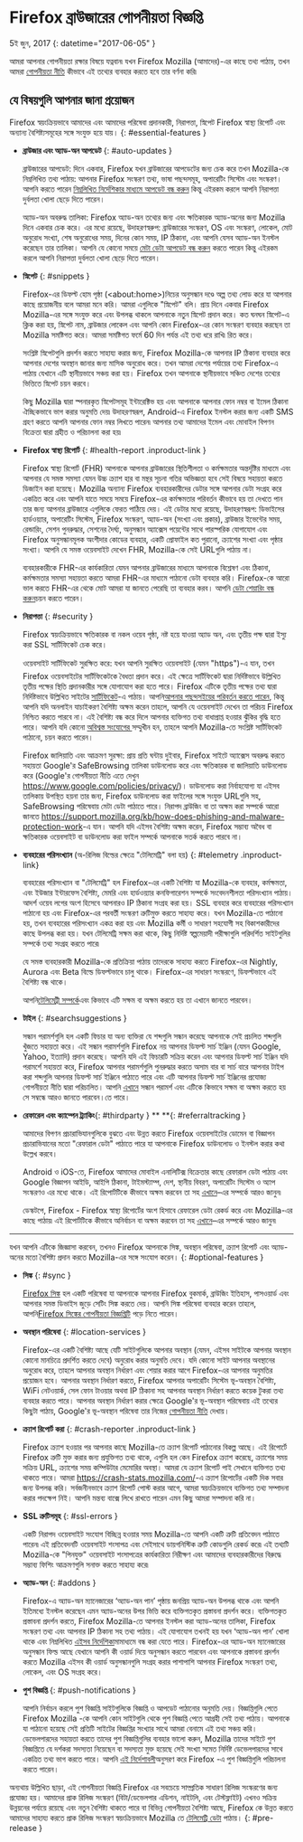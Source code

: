 # Firefox ব্রাউজারের গোপনীয়তা বিজ্ঞপ্তি

5ই জুন, 2017
{: datetime="2017-06-05" }

আমরা আপনার গোপনীয়তা রক্ষার বিষয়ে যত্নবান৷ যখন Firefox Mozilla (আমাদের)-এর কাছে তথ্য পাঠায়, তখন আমরা [গোপনীয়তা নীতি](https://www.mozilla.org/privacy/) কীভাবে এই তথ্যের ব্যবহার করতে হবে তার বর্ণনা করি৷

## যে বিষয়গুলি আপনার জানা প্রয়োজন

Firefox স্বয়ংক্রিয়ভাবে আমাদের এবং আমাদের পরিষেবা প্রদানকারী, নিরাপত্তা, স্নিপেট Firefox স্বাস্থ্য রিপোর্ট এবং অন্যান্য বৈশিষ্ট্যসমূহের সঙ্গে সংযুক্ত হয়ে যায়।
{: #essential-features }

* **ব্রাউজার এবং অ্যাড-অন আপডেট**
{: #auto-updates }

	ব্রাউজারের আপডেট: দিনে একবার, Firefox যখন ব্রাউজারের আপডেটের জন্য চেক করে তখন Mozilla-কে নিম্নলিখিত তথ্য পাঠায়: আপনার Firefox সংস্করণ তথ্য, ভাষা পছন্দসমূহ, অপারেটিং সিস্টেম এবং সংস্করণ। আপনি করতে পারেন [নিম্নলিখিত নির্দেশিকার মাধ্যমে আপডেট বন্ধ করুন](https://support.mozilla.org/kb/how-stop-firefox-automatically-making-connections#w_auto-update-checking) কিন্তু এইরকম করলে আপনি নিরাপত্তা দুর্বলতা খোলা ছেড়ে দিতে পারেন।

	অ্যাড-অন অবরুদ্ধ তালিকা: Firefox অ্যাড-অন তথ্যের জন্য এবং ক্ষতিকারক অ্যাড-অনের জন্য Mozilla দিনে একবার চেক করে। এর মধ্যে রয়েছে, উদাহরণস্বরুপ: ব্রাউজারের সংস্করণ, OS এবং সংস্করণ, লোকেল, মোট অনুরোধ সংখ্যা, শেষ অনুরোধের সময়, দিনের কোন সময়, IP ঠিকানা, এবং আপনি যেসব অ্যাড-অন ইনস্টল করেছেন তার তালিকা। আপনি যে কোনো সময়ে [মেটা ডেটা আপডেট বন্ধ করুন](https://blog.mozilla.org/addons/how-to-opt-out-of-add-on-metadata-updates/) করতে পারেন কিন্তু এইরকম করলে আপনি নিরাপত্তা দুর্বলতা খোলা ছেড়ে দিতে পারেন।

* **স্নিপেট**
{: #snippets }

	Firefox-এর ডিফল্ট হোম পৃষ্ঠা (&lt;about:home&gt;)নিচের অনুসন্ধান দণ্ডে অল্প তথ্য লোড করে যা আপনার কাছে প্রয়োজনীয় বলে আমরা মনে করি। আমরা এগুলিকে "স্নিপেট" বলি। প্রায় দিনে একবার Firefox Mozilla-এর সঙ্গে সংযুক্ত করে এবং উপলব্ধ থাকলে আপনাকে নতুন স্নিপেট প্রদান করে। কত ঘনঘন স্নিপেট-এ ক্লিক করা হয়, স্নিপেট নাম, ব্রাউজার লোকেল এবং আপনি কোন Firefox-এর কোন সংস্করণ ব্যবহার করছেন তা Mozilla সমষ্টিগত করে। আমরা সমষ্টিগত ফর্মে 60 দিন পর্যন্ত এই তথ্য ধরে রাখি৷ রিত করে।

	সংশ্লিষ্ট স্নিপেটগুলি প্রদর্শন করতে সাহায্য করার জন্য, Firefox Mozilla-কে আপনার IP ঠিকানা ব্যবহার করে আপনার দেশের অবস্থান জানার জন্য মাসিক অনুরোধ করে। তখন আমরা দেশের পর্যায়ের তথ্য Firefox-এ পাঠায় যেখানে এটি স্থানীয়ভাবে সঞ্চয় করা হয়। Firefox তখন আপনাকে স্থানীয়ভাবে সঞ্চিত দেশের তথ্যের ভিত্তিতে স্নিপেট চয়ন করবে।

	কিছু Mozilla দ্বারা স্পনারকৃত স্নিপেটসমূহ ইন্টারেক্টিভ হয় এবং আপনাকে আপনার ফোন নম্বর বা ইমেল ঠিকানা ঐচ্ছিকভাবে ভাগ করার অনুমতি দেয়৷ উদাহরণস্বরূপ, Android-এ Firefox ইনস্টল করার জন্য একটি SMS গ্রহণ করতে আপনি আপনার ফোন নম্বর লিখতে পারেন৷ আপনার তথ্য আমাদের ইমেল এবং মোবাইল বিপণন বিক্রেতা দ্বারা গ্রহীত ও পরিচালনা করা হয়৷

* **Firefox স্বাস্থ্য রিপোর্ট**
{: #health-report .inproduct-link }

	Firefox স্বাস্থ্য রিপোর্ট (FHR) আপনাকে আপনার ব্রাউজারের স্থিতিশীলতা ও কর্মক্ষমতার অন্তর্দৃষ্টির মাধ্যমে এবং আপনার যে সমস্ত সমস্যা যেমন উচ্চ ক্র্যাশ হার বা মন্থর সূচনা গতির অভিজ্ঞতা হবে সেই বিষয়ে সহায়তা করতে ডিজাইন করা হয়েছে। Mozilla অন্যান্য Firefox ব্যবহারকারীদের ডেটার সঙ্গে আপনার ডেটা সংগ্রহ করে একত্রিত করে এবং আপনি যাতে সময়ে সময়ে Firefox-এর কর্মক্ষমতার পরিবর্তন কীভাবে হয় তা দেখতে পান তার জন্য আপনার ব্রাউজারে এগুলিকে ফেরত পাঠিয়ে দেয়। এই ডেটার মধ্যে রয়েছে, উদাহরণস্বরূপ: ডিভাইসের হার্ডওয়্যার, অপারেটিং সিস্টেম, Firefox সংস্করণ, অ্যাড-অন (সংখ্যা এবং প্রকার), ব্রাউজার ইভেন্টের সময়, রেন্ডারিং, সেশন পুনরুদ্ধার, সেশনের দৈর্ঘ্য, অনুসন্ধান অ্যাক্সেস পয়েন্টের সাথে পারস্পরিক যোগাযোগ এবং Firefox অনুসন্ধানমূলক অংশীদার কোডের ব্যবহার, একটি প্রোফাইল কত পুরানো, ক্র্যাশের সংখ্যা এবং পৃষ্ঠার সংখ্যা। আপনি যে সমস্ত ওয়েবসাইট দেখেন FHR, Mozilla-কে সেই URLগুলি পাঠায় না।

	ব্যবহারকারীকে FHR-এর কার্যকারিতা যেমন আপনার ব্রাউজারের মাধ্যমে আপনাকে বিশ্লেষণ এবং ঠিকানা, কর্মক্ষমতার সমস্যা সহায়তা করতে আমরা FHR-এর মাধ্যমে পাঠানো ডেটা ব্যবহার করি। Firefox-কে আরো ভাল করতে FHR-এর থেকে মোট আমরা যা জানতে পেরেছি তা ব্যবহার করব। আপনি [ডেটা শেয়ারিং বন্ধ করুন](https://support.mozilla.org/kb/firefox-health-report-understand-your-browser-perf#w_how-to-turn-data-sharing-on-or-off)চয়ন করতে পারেন।

* **নিরাপত্তা**
{: #security }

	Firefox স্বয়ংক্রিয়ভাবে ক্ষতিকারক বা নকল ওয়েব পৃষ্ঠা, নষ্ট হয়ে যাওয়া অ্যাড অন, এবং তৃতীয় পক্ষ দ্বারা ইস্যু করা SSL সার্টিফিকেট চেক করে।

	ওয়েবসাইট সার্টিফিকেট সুরক্ষিত করে: যখন আপনি সুরক্ষিত ওয়েবসাইট (যেমন "https")-এ যান, তখন Firefox ওয়েবসাইটের সার্টিফিকেটকে বৈধতা প্রদান করে। এই ক্ষেত্রে সার্টিফিকেট দ্বারা নির্দিষ্টভাবে উল্লিখিত তৃতীয় পক্ষের স্থিতি প্রদানকারীর সঙ্গে যোগাযোগ করা হতে পারে। Firefox এটিকে তৃতীয় পক্ষের তথ্য দ্বারা নির্দিষ্টভাবে উল্লিখিত সাইটের [সার্টিফিকেট](https://support.mozilla.org/kb/secure-website-certificate)-এ পাঠায়। আপনি[আপনার পছন্দসইয়ের পরিবর্তন করতে পারেন](https://support.mozilla.org/kb/advanced-settings-browsing-network-updates-encryption#w_certificates-tab), কিন্তু আপনি যদি অনলাইন যাচাইকরণ বৈশিষ্ট্য অক্ষম করেন তাহলে, আপনি যে ওয়েবসাইট দেখেন তা পরিচয় Firefox নিশ্চিত করতে পারবে না। এই বৈশিষ্ট্য বন্ধ করে দিলে আপনার ব্যক্তিগত তথ্য বাধাপ্রাপ্ত হওয়ার ঝুঁকির বৃদ্ধি হতে পারে। আপনি যদি কোনো [অবিশ্বস্ত সংযোগের ](https://support.mozilla.org/kb/connection-untrusted-error-message) সম্মুখীন হন, তাহলে আপনি Mozilla-তে সংশ্লিষ্ট সার্টিফিকেট পাঠানো, চয়ন করতে পারেন।

	Firefox জালিয়াতি এবং আক্রমণ সুরক্ষা: প্রায় প্রতি ঘন্টায় দুইবার, Firefox সাইটে অ্যাক্সেস অবরুদ্ধ করতে সহায়তা Google'র SafeBrowsing তালিকা ডাউনলোড করে এবং ক্ষতিকারক বা জালিয়াতি ডাউনলোড করে (Google'র গোপনীয়তা নীতি এতে দেখুন <https://www.google.com/policies/privacy/>)। ডাউনলোড করা নির্বাহযোগ্য যা এইসব তালিকায় উপস্থিত হয়না তার জন্য, Firefox ডাউনলোড করা ফাইলের সঙ্গে সংযুক্ত URLগুলি সহ, SafeBrowsing পরিষেবায় মেটা ডেটা পাঠাতে পারে। নিরাপদ ব্রাউজিং বা তা অক্ষম করা সম্পর্কে আরো জানতে <https://support.mozilla.org/kb/how-does-phishing-and-malware-protection-work>-এ যান। আপনি যদি এইসব বৈশিষ্ট্য অক্ষম করেন, Firefox সম্ভাব্য অবৈধ বা ক্ষতিকারক ওয়েবসাইট বা ডাউনলোড করা ফাইল সম্পর্কে আপনাকে সতর্ক করতে পারবে না।

* **ব্যবহারের পরিসংখ্যান** (অ-রিলিজ বিল্ডের ক্ষেত্রে "টেলিমেট্রি" বলা হয়)
{: #telemetry .inproduct-link}

	ব্যবহারের পরিসংখ্যান বা "টেলিমেট্রি" হল Firefox-এর একটি বৈশিষ্ট্য যা Mozilla-কে ব্যবহার, কর্মক্ষমতা, এবং ইউজার ইন্টারফেস বৈশিষ্ট্য, মেমরি এবং হার্ডওয়্যার কনফিগারেশন সম্পর্কে সংবেদনশীলতা পরিসংখ্যান পাঠায়। আদর্শ ওয়েব লগের অংশ হিসেবে আপনারও IP ঠিকানা সংগ্রহ করা হয়। SSL ব্যবহার করে ব্যবহারের পরিসংখ্যান পাঠানো হয় এবং Firefox-এর পরবর্তী সংস্করণ ত্রুটিমুক্ত করতে সাহায্য করে। যখন Mozilla-তে পাঠানো হয়, তখন ব্যবহারের পরিসংখ্যান একত্র করা হয় এবং Mozilla কর্মী ও সাধারণ সহযোগী সহ বিকাশকারীদের কাছে উপলব্ধ করা হয়। যখন টেলিমেট্রি সক্ষম করা থাকে, কিছু নির্দিষ্ট স্বল্পমেয়াদী পরীক্ষাগুলি পরিদর্শিত সাইটগুলির সম্পর্কে তথ্য সংগ্রহ করতে পারে৷

	যে সমস্ত ব্যবহারকারী Mozilla-কে প্রতিক্রিয়া পাঠায় তাদেরকে সাহায্য করতে Firefox-এর Nightly, Aurora এবং Beta বিল্ডে ডিফল্টভাবে চালু থাকে। Firefox-এর সাধারণ সংস্করণে, ডিফল্টভাবে এই বৈশিষ্ট্য বন্ধ থাকে।

	আপনি[টেলিমেট্রী সম্পর্কে](https://support.mozilla.org/kb/send-performance-data-improve-firefox)এবং কিভাবে এটি সক্ষম বা অক্ষম করতে হয় তা এখানে জানতে পারবেন।

* **টাইল**
{: #searchsuggestions }

	সন্ধান পরামর্শগুলি হল একটি ফিচার যা অন্য ব্যক্তিরা যে শব্দগুলি সন্ধান করেছে আপনাকে সেই প্রচলিত শব্দগুলি খুঁজতে সহায়তা করে। এই সন্ধান পরামর্শগুলি Firefox নয় আপনার ডিফল্ট সার্চ ইঞ্জিন (যেমন Google, Yahoo, ইত্যাদি) প্রদান করেছে। আপনি যদি এই ফিচারটি সক্রিয় করেন এবং আপনার ডিফল্ট সার্চ ইঞ্জিন যদি পরামর্শে সহায়তা করে, Firefox আপনার পরামর্শগুলি পুনরুদ্ধার করতে অসাম বার বা সার্চ বারে আপনার টাইপ করা শব্দগুলি আপনার ডিফল্ট সার্চ ইঞ্জিনে পাঠাতে পারে এবং এটি আপনার ডিফল্ট সার্চ ইঞ্জিনের প্রযোজ্য গোপনীয়তা নীতি দ্বারা পরিচালিত। আপনি [এখানে](https://support.mozilla.org/kb/use-popular-search-suggestions-firefox-search-bar) সন্ধান পরামর্শ এবং এটিকে কিভাবে সক্ষম বা অক্ষম করতে হয় সে সম্বন্ধে আরও জানতে পারবেন।তে পারে।

* **রেফারেল এবং ক্যাম্পেন ট্র্যাকিং**{: #thirdparty } ** **{: #referraltracking }

	আমাদের বিপণন প্রচারাভিযানগুলিকে বুঝতে এবং উন্নত করতে Firefox ওয়েবসাইটের ডোমেন বা বিজ্ঞাপন প্রচারাভিযানের মতো "রেফারাল ডেটা" পাঠাতে পারে যা আপনাকে Firefox ডাউনলোড ও ইনস্টল করার কথা উল্লেখ করবে।

	Android ও iOS-তে, Firefox আমাদের মোবাইল এনালিটিক্স বিক্রেতার কাছে রেফারাল ডেটা পাঠায় এবং Google বিজ্ঞাপন আইডি, আইপি ঠিকানা, টাইমস্ট্যাম্প, দেশ, স্থানীয় বিবরণ, অপারেটিং সিস্টেম ও অ্যাপ সংস্করণও এর মধ্যে থাকে। এই রিপোর্টটিকে কীভাবে অক্ষম করবেন তা সহ [এখানে](https://support.mozilla.org/kb/send-anonymous-usage-data-firefox-mobile-devices)–এর সম্পর্কে আরও জানুন৷

	ডেস্কটপে, Firefox - Firefox স্বাস্থ্য রিপোর্টের অংশ হিসাবে রেফারেল ডেটা রেকর্ড করে এবং Mozilla-এর কাছে পাঠায়৷ এই রিপোর্টটিকে কীভাবে অনির্বাচন বা অক্ষম করবেন তা সহ [এখানে](https://support.mozilla.org/kb/desktop-attribution-privacy)–এর সম্পর্কে আরও জানুন৷

---------------------------------------

যখন আপনি এটিকে জিজ্ঞাসা করবেন, তখনও Firefox আপনাকে সিঙ্ক, অবস্থান পরিষেবা, ক্র্যাশ রিপোর্ট এবং অ্যাড-অনের মতো বৈশিষ্ট্য প্রদান করতে Mozilla-এর সঙ্গে সংযোগ করেন।
{: #optional-features }

* **সিঙ্ক**
{: #sync }

	[Firefox সিঙ্ক](https://www.mozilla.org/firefox/sync/) হল একটি পরিষেবা যা আপনাকে আপনার Firefox বুকমার্ক, ব্রাউজিং ইতিহাস, পাসওয়ার্ড এবং আপনার সমস্ত ডিভাইস জুড়ে সেটিং সিঙ্ক করতে দেয়। আপনি সিঙ্ক পরিষেবা ব্যবহার করেন তাহলে, আপনি[Firefox সিঙ্কের গোপনীয়তা বিজ্ঞপ্তিটি](https://accounts.firefox.com/legal/privacy) পড়ে নিতে পারেন।

* **অবস্থান পরিষেবা**
{: #location-services }

	Firefox-এর একটি বৈশিষ্ট্য আছে যেটি সাইটগুলিকে আপনার অবস্থান (যেমন, এইসব সাইটকে আপনার অবস্থান কোনো মানচিত্রে প্রদর্শিত করতে দেবে) অনুরোধ করার অনুমতি দেবে। যদি কোনো সাইট আপনার অবস্থানের অনুরোধ করে, তাহলে আপনার অবস্থান নির্ধারণ এবং শেয়ার করার আগে Firefox-এর আপনার অনুমতির প্রয়োজন হবে। আপনার অবস্থান নির্ধারণ করতে, Firefox আপনার অপারেটিং সিস্টেম ভূ-অবস্থান বৈশিষ্ট্য, WiFi নেটওয়ার্ক, সেল ফোন টাওয়ার অথবা IP ঠিকানা সহ আপনার অবস্থান নির্ধারণ করতে কয়েক টুকরা তথ্য ব্যবহার করতে পারে। আপনার অবস্থান নির্ধারণ করার ক্ষেত্রে Google'র ভূ-অবস্থান পরিষেবায় এই তথ্যের কিছুটা পাঠায়, Google'র ভূ-অবস্থান পরিষেবা তার নিজের [গোপনীয়তা নীতি](https://www.google.com/privacy/lsf.html) দেখায়।

* **ক্র্যাশ রিপোর্ট করা**
{: #crash-reporter .inproduct-link }

	Firefox ক্র্যাশ হওয়ার পর আপনার কাছে Mozilla-তে ক্র্যাশ রিপোর্ট পাঠানোর বিকল্প আছে। এই রিপোর্টে Firefox ত্রুটি মুক্ত করার জন্য প্রযুক্তিগত তথ্য থাকে, এগুলি হল কেন Firefox ক্র্যাশ করেছে, ক্র্যাশের সময় সক্রিয় URL, ক্র্যাশের সময় কম্পিউটার মেমোরির অবস্থা। আমরা যে ক্র্যাশ রিপোর্ট পাই সেখানে ব্যক্তিগত তথ্য থাকতে পারে। আমরা <https://crash-stats.mozilla.com/>-এ ক্র্যাশ রিপোর্টের একটি দিক সবার জন্য উপলব্ধ করি। সর্বজনীনভাবে ক্র্যাশ রিপোর্ট পোস্ট করার আগে, আমরা স্বয়ংক্রিয়ভাবে ব্যক্তিগত তথ্য সম্পাদনা করার পদক্ষেপ নিই। আপনি মন্তব্য বাক্সে লিখে রাখতে পারেন এমন কিছু আমরা সম্পাদনা করি না।

* **SSL ত্রুটিসমূহ**
{: #ssl-errors }

	একটি নিরাপদ ওয়েবসাইট সংযোগ বিচ্ছিন্ন হওয়ার সময় Mozilla-তে আপনি একটি ত্রুটি প্রতিবেদন পাঠাতে পারেন৷ এই প্রতিবেদনটি ওয়েবসাইট শংসাপত্র এবং সেইসাথে ডায়গনিস্টিক ত্রুটি কোডগুলি রেকর্ড করে৷ এই তথ্যটি Mozilla-কে "পিনযুক্ত" ওয়েবসাইট শংসাপত্রের কার্যকারিতা নিরীক্ষণ এবং আমাদের ব্যবহারকারীদের বিরুদ্ধে সম্ভাব্য ফিশিং আক্রমণগুলি সনাক্ত করতে সাহায্য করে৷

* **অ্যাড-অন**
{: #addons }

	Firefox-এ অ্যাড-অন ম্যানেজারের ‘অ্যাড-অন পান’ পৃষ্ঠায় জনপ্রিয় অ্যাড-অন উপলব্ধ থাকে এবং আপনি ইতিমধ্যে ইনস্টল করেছেন এমন অ্যাড-অনের উপর ভিত্তি করে ব্যক্তিগতকৃত প্রস্তাবনা প্রদর্শন করে। ব্যক্তিগতকৃত প্রস্তাবনা প্রদর্শন করতে, Firefox Mozilla-তে আপনার ইনস্টল করা অ্যাড-অনের তালিকা, Firefox সংস্করণ তথ্য এবং আপনার IP ঠিকানা সহ তথ্য পাঠায়। এই যোগাযোগ তখনই হয় যখন ‘অ্যাড-অন পান’ খোলা থাকে এবং নিম্নলিখিত [এইসব নির্দেশিকা](https://blog.mozilla.org/addons/how-to-opt-out-of-add-on-metadata-updates/)মামাধ্যমে বন্ধ করা যেতে পারে। Firefox-এর অ্যাড-অন ম্যানেজারের অনুসন্ধান ফিল্ড আছে যেখানে আপনি কী ওয়ার্ড দিয়ে অনুসন্ধান করতে পারবেন এবং আপনাকে প্রস্তাবনা প্রদর্শন করতে Mozilla এইসব কী ওয়ার্ড অনুসন্ধানগুলি সংগ্রহ করার পাশাপাশি আপনার Firefox সংস্করণ তথ্য, লোকেল, এবং OS সংগ্রহ করে।

* **পুশ বিজ্ঞপ্তি**
{: #push-notifications }

	আপনি নির্বাচন করলে পুশ বিজ্ঞপ্তি সাইটগুলিকে বিজ্ঞপ্তি ও আপডেট পাঠানোর অনুমতি দেয়। বিজ্ঞপ্তিগুলি পেতে Firefox Mozilla -কে আপনি কোন সাইটগুলি থেকে পুশ বিজ্ঞপ্তি পেতে আগ্রহী সেই তথ্য পাঠায়। আপনাকে যা পাঠানো হয়েছে সেই প্রতিটি সাইটের বিজ্ঞপ্তির সংখ্যার সাথে আমরা বেনামে এই তথ্য সঞ্চয় করি। ডেভেলপারদের সহায়তা করতে তাদের পুশ বিজ্ঞপ্তিগুলির ব্যবহার ভালো করুন, Mozilla তাদের সাইটে পুশ বিজ্ঞপ্তিতে যে দর্শকরা সদস্যতা নিয়েছেন বা সদস্যতা মুক্ত হয়েছে সেই সংখ্যা সমেত নির্দিষ্ট ডেভেলপারদের সাথে একত্রিত তথ্য ভাগ করতে পারে। আপনি [এই নির্দেশাবলী](https://support.mozilla.org/kb/push-notifications-firefox)অনুসরণ করে Firefox -এ পুশ বিজ্ঞপ্তিগুলি পরিচালনা করতে পারেন।

অন্যথায় উল্লিখিত ছাড়া, এই গোপনীয়তা বিজ্ঞপ্তি Firefox এর সবচেয়ে সাম্প্রতিক সাধারণ রিলিজ সংস্করণের জন্য প্রযোজ্য হয়। আমাদের প্রাক রিলিজ সংস্করণ (বিটা/ডেভেলপার এডিশন, নাইটলি, এবং টেস্টফ্লাইট) এখনও সক্রিয় উন্নয়নের পর্যায়ে রয়েছে এবং নতুন বৈশিষ্ট্য থাকতে পারে বা বিভিন্ন গোপনীয়তা বৈশিষ্ট্য আছে, Firefox কে উন্নত করতে আমাদের সাহায্য করতে প্রাক রিলিজ সংস্করণ স্বয়ংক্রিয়ভাবে Mozilla তে [টেলিমেট্রি ডেটা](https://gecko.readthedocs.io/en/latest/toolkit/components/telemetry/telemetry/index.html) পাঠায়।
{: #pre-release }
